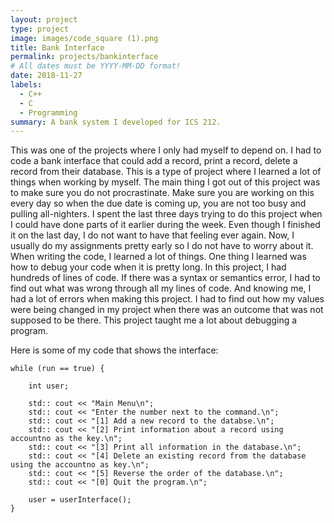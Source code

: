 ```yaml
---
layout: project
type: project
image: images/code_square (1).png
title: Bank Interface
permalink: projects/bankinterface
# All dates must be YYYY-MM-DD format!
date: 2018-11-27
labels:
  - C++
  - C
  - Programming
summary: A bank system I developed for ICS 212.
---
```


This was one of the projects where I only had myself to depend on. I had to code a bank interface that could add a record, print a record, delete a record from their database. This is a type of project where I learned a lot of things when working by myself.
The main thing I got out of this project was to make sure you do not procrastinate. Make sure you are working on this every day so when the due date is coming up, you are not too busy and pulling all-nighters. I spent the last three days trying to do this project when I could have done parts of it earlier during the week. Even though I finished it on the last day, I do not want to have that feeling ever again. Now, I usually do my assignments pretty early so I do not have to worry about it.
When writing the code, I learned a lot of things. One thing I learned was how to debug your code when it is pretty long. In this project, I had hundreds of lines of code. If there was a syntax or semantics error, I had to find out what was wrong through all my lines of code. And knowing me, I had a lot of errors when making this project. I had to find out how my values were being changed in my project when there was an outcome that was not supposed to be there. This project taught me a lot about debugging a program.

Here is some of my code that shows the interface:

    while (run == true) {

        int user;
    
        std:: cout << "Main Menu\n";
        std:: cout << "Enter the number next to the command.\n";
        std:: cout << "[1] Add a new record to the databse.\n";
        std:: cout << "[2] Print information about a record using accountno as the key.\n";
        std:: cout << "[3] Print all information in the database.\n";
        std:: cout << "[4] Delete an existing record from the database using the accountno as key.\n";
        std:: cout << "[5] Reverse the order of the database.\n";
        std:: cout << "[0] Quit the program.\n";    
    
        user = userInterface();        
    } 
